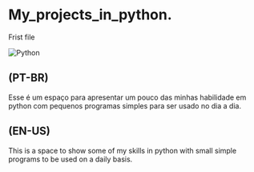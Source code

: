 # My_projects_in_python.

Frist file 

![Python](https://img.shields.io/badge/Python-14354C?style=for-the-badge&logo=python&logoColor=white)

## (PT-BR) 
Esse é um espaço para apresentar um pouco das minhas habilidade em python com pequenos programas simples para ser usado no dia a dia.

## (EN-US)
This is a space to show some of my skills in python with small simple programs to be used on a daily basis.
